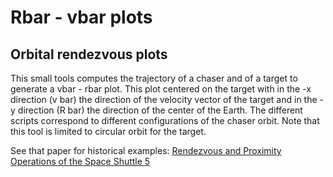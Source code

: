 # Rbar - vbar plots

## Orbital rendezvous plots

This small tools computes the trajectory of a chaser and of a target to generate a vbar - rbar plot.
This plot centered on the target with in the -x direction (v bar) the direction of the velocity vector of the target and in the -y direction (R bar) the direction of the center of the Earth.
The different scripts correspond to different configurations of the chaser orbit. 
Note that this tool is limited to circular orbit for the target.

See that paper for historical examples: [Rendezvous and Proximity Operations of the Space Shuttle 5](https://ntrs.nasa.gov/archive/nasa/casi.ntrs.nasa.gov/20070018243.pdf)
